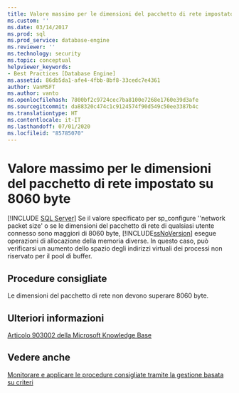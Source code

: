```yaml
---
title: Valore massimo per le dimensioni del pacchetto di rete impostato su 8060 byte | Microsoft Docs
ms.custom: ''
ms.date: 03/14/2017
ms.prod: sql
ms.prod_service: database-engine
ms.reviewer: ''
ms.technology: security
ms.topic: conceptual
helpviewer_keywords:
- Best Practices [Database Engine]
ms.assetid: 86db5da1-afe4-4fbb-8bf8-33cedc7e4361
author: VanMSFT
ms.author: vanto
ms.openlocfilehash: 7800bf2c9724cec7ba8100e7268e1760e39d3afe
ms.sourcegitcommit: da88320c474c1c9124574f90d549c50ee3387b4c
ms.translationtype: HT
ms.contentlocale: it-IT
ms.lasthandoff: 07/01/2020
ms.locfileid: "85785070"
---
```

# <a name="network-packet-size-should-not-exceed-8060-bytes"></a>Valore massimo per le dimensioni del pacchetto di rete impostato su 8060 byte
 [!INCLUDE [SQL Server](../../includes/applies-to-version/sqlserver.md)]
  Se il valore specificato per sp_configure ''network packet size' o se le dimensioni del pacchetto di rete di qualsiasi utente connesso sono maggiori di 8060 byte, [!INCLUDE[ssNoVersion](../../includes/ssnoversion-md.md)] esegue operazioni di allocazione della memoria diverse. In questo caso, può verificarsi un aumento dello spazio degli indirizzi virtuali dei processi non riservato per il pool di buffer.  
  
## <a name="best-practices-recommendations"></a>Procedure consigliate  
 Le dimensioni del pacchetto di rete non devono superare 8060 byte.  
  
## <a name="for-more-information"></a>Ulteriori informazioni  
 [Articolo 903002 della Microsoft Knowledge Base](https://go.microsoft.com/fwlink/?linkid=117749)  
  
## <a name="see-also"></a>Vedere anche  
 [Monitorare e applicare le procedure consigliate tramite la gestione basata su criteri](../../relational-databases/policy-based-management/monitor-and-enforce-best-practices-by-using-policy-based-management.md)  
  
  
